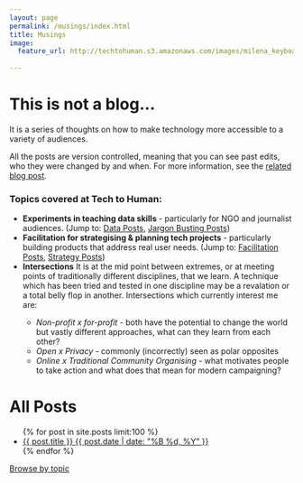 ```yaml
---
layout: page
permalink: /musings/index.html
title: Musings
image:
  feature_url: http://techtohuman.s3.amazonaws.com/images/milena_keyboard.jpg 
  
---
```


# This is not a blog...

It is a series of thoughts on how to make technology more accessible to a variety of audiences. 

All the posts are version controlled, meaning that you can see past edits, who they were changed by and when. For more information, see the [related blog post](http://techtohuman.com/version_controlled_thinking/).  

<a name="topics">

### Topics covered at Tech to Human:

<ul>
	<li><strong> Experiments in teaching data skills</strong> - particularly for NGO and journalist audiences. (Jump to: <a href="http://techtohuman.com/tags.html#Data 101">Data Posts</a>, <a href="http://techtohuman.com/tags.html#Jargon">Jargon Busting Posts</a>)</li>
	<li><strong>Facilitation for strategising & planning tech projects</strong> - particularly building products that address real user needs. (Jump to: <a href="http://techtohuman.com/tags.html#Facilitation">Facilitation Posts</a>, <a href="http://techtohuman.com/tags.html#Strategy">Strategy Posts</a>)</li>
	<li><strong>Intersections</strong> It is at the mid point between extremes, or at meeting points of traditionally different disciplines, that we learn. A technique which has been tried and tested in one discipline may be a revalation or a total belly flop in another. Intersections which currently interest me are: </li>
	<ul> 
		<li> <em>Non-profit x for-profit</em> - both have the potential to change the world but vastly different approaches, what can they learn from each other? </li>
		<li> <em>Open x Privacy</em> - commonly (incorrectly) seen as polar opposites </li>
		<li> <em>Online x Traditional Community Organising</em> - what motivates people to take action and what does that mean for modern campaigning?</li> 
	</ul>
</ul>	


# All Posts

<ul class="post-list">
{% for post in site.posts limit:100 %} 
  <li><article><a href="{{ site.url }}{{ post.url }}">{{ post.title }} <span class="entry-date"><time datetime="{{ post.date | date_to_xmlschema }}">{{ post.date | date: "%B %d, %Y" }}</time></span></a></article></li>
{% endfor %}
</ul>

<nav class="browse-button" role="navigation">
<a href="/tags.html" class="btn" title="Browse by topic">Browse by topic</a>
</nav>
